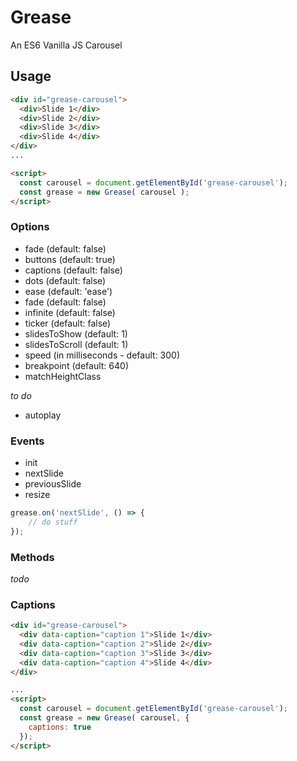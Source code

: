 # Grease
An ES6 Vanilla JS Carousel


## Usage
```html
<div id="grease-carousel">
  <div>Slide 1</div>
  <div>Slide 2</div>
  <div>Slide 3</div>
  <div>Slide 4</div>
</div>
...

<script>
  const carousel = document.getElementById('grease-carousel');
  const grease = new Grease( carousel );
</script>
```

### Options
* fade (default: false)
* buttons (default: true)
* captions (default: false)
* dots (default: false)
* ease (default: 'ease')
* fade (default: false)
* infinite (default: false)
* ticker (default: false)
* slidesToShow (default: 1)
* slidesToScroll (default: 1)
* speed (in milliseconds - default: 300)
* breakpoint (default: 640)
* matchHeightClass

_to do_
* autoplay

### Events

* init
* nextSlide
* previousSlide
* resize

```javascript
grease.on('nextSlide', () => {
	// do stuff
});
```

### Methods
_todo_


### Captions
```html
<div id="grease-carousel">
  <div data-caption="caption 1">Slide 1</div>
  <div data-caption="caption 2">Slide 2</div>
  <div data-caption="caption 3">Slide 3</div>
  <div data-caption="caption 4">Slide 4</div>
</div>

...
<script>
  const carousel = document.getElementById('grease-carousel');
  const grease = new Grease( carousel, {
    captions: true
  });
</script>
```